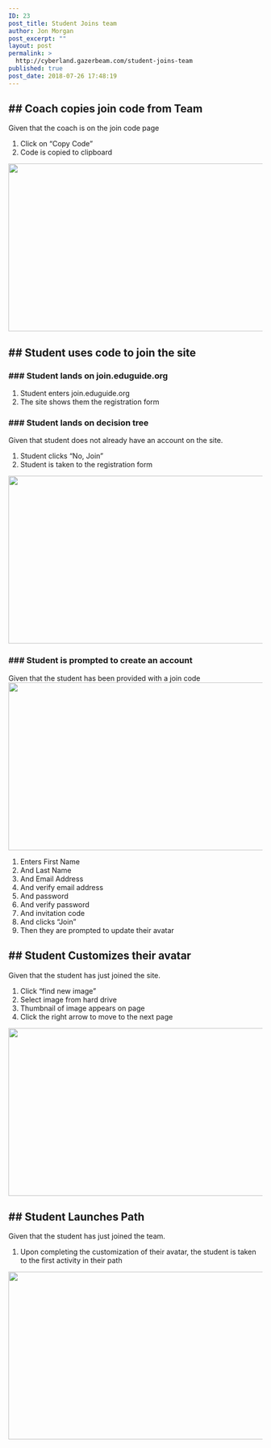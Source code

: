 ```yaml
---
ID: 23
post_title: Student Joins team
author: Jon Morgan
post_excerpt: ""
layout: post
permalink: >
  http://cyberland.gazerbeam.com/student-joins-team
published: true
post_date: 2018-07-26 17:48:19
---
```

<h2>## Coach copies join code from Team</h2>
Given that the coach is on the join code page
<ol>
 	<li>Click on “Copy Code”</li>
 	<li>Code is copied to clipboard</li>
</ol>
<img title="" src="http://cyberland.gazerbeam.com/wp-content/uploads/2018/07/null-7.png" alt="" width="624" height="332" />
<h2>## Student uses code to join the site</h2>
<h3>### Student lands on join.eduguide.org</h3>
<ol>
 	<li>Student enters join.eduguide.org</li>
 	<li>The site shows them the registration form</li>
</ol>
<h3>### Student lands on decision tree</h3>
Given that student does not already have an account on the site.
<ol>
 	<li>Student clicks “No, Join”</li>
 	<li>Student is taken to the registration form</li>
</ol>
<img title="" src="http://cyberland.gazerbeam.com/wp-content/uploads/2018/07/null-8.png" alt="" width="624" height="332" />
<h3>### Student is prompted to create an account</h3>
Given that the student has been provided with a join code

<img title="" src="http://cyberland.gazerbeam.com/wp-content/uploads/2018/07/null-9.png" alt="" width="624" height="332" />
<ol>
 	<li>Enters First Name</li>
 	<li>And Last Name</li>
 	<li>And Email Address</li>
 	<li>And verify email address</li>
 	<li>And password</li>
 	<li>And verify password</li>
 	<li>And invitation code</li>
 	<li>And clicks “Join”</li>
 	<li>Then they are prompted to update their avatar</li>
</ol>
<h2>## Student Customizes their avatar</h2>
Given that the student has just joined the site.
<ol>
 	<li>Click “find new image”</li>
 	<li>Select image from hard drive</li>
 	<li>Thumbnail of image appears on page</li>
 	<li>Click the right arrow to move to the next page</li>
</ol>
<img title="" src="http://cyberland.gazerbeam.com/wp-content/uploads/2018/07/null-10.png" alt="" width="624" height="332" />
<h2>## Student Launches Path</h2>
Given that the student has just joined the team.
<ol>
 	<li>Upon completing the customization of their avatar, the student is taken to the first activity in their path</li>
</ol>
<img title="" src="http://cyberland.gazerbeam.com/wp-content/uploads/2018/07/null-11.png" alt="" width="624" height="332" />